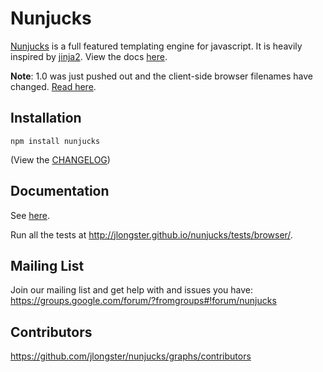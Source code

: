 
# Nunjucks

[Nunjucks](http://jlongster.github.io/nunjucks/) is a full featured
templating engine for javascript. It is heavily inspired by
[jinja2](http://jinja.pocoo.org/). View the docs
[here](http://jlongster.github.io/nunjucks/).

**Note**: 1.0 was just pushed out and the client-side browser
  filenames have changed. [Read
  here](http://jlongster.github.io/nunjucks/getting-started.html).

## Installation

`npm install nunjucks`

(View the [CHANGELOG](https://github.com/jlongster/nunjucks/blob/master/CHANGELOG.md))

## Documentation

See [here](http://jlongster.github.io/nunjucks/).

Run all the tests at http://jlongster.github.io/nunjucks/tests/browser/.

## Mailing List

Join our mailing list and get help with and issues you have:
https://groups.google.com/forum/?fromgroups#!forum/nunjucks

## Contributors

https://github.com/jlongster/nunjucks/graphs/contributors
